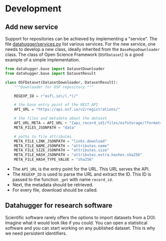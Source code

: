 # Development

## Add new service

Support for repositories can be achieved by implementing a "service". The
file [datahugger/services.py](https://github.com/J535D165/datahugger/blob/main/datahugger/services.py) list various services.
For the new service, one needs to develop a new class, ideally inherited from
the `BaseRepoDownloader` class. The class of Open Science Framework
(`OSFDataset`) is a good example of a simple implementation.

```python
from datahugger.base import DatasetDownloader
from datahugger.base import DatasetResult

class OSFDataset(DatasetDownloader, DatasetResult):
    """Downloader for OSF repository."""

    REGEXP_ID = r"osf\.io\/(.*)/"

    # the base entry point of the REST API
    API_URL = "https://api.osf.io/v2/registrations/"

    # the files and metadata about the dataset
    API_URL_META = API_URL + "{api_record_id}/files/osfstorage/?format=jsonapi"
    META_FILES_JSONPATH = "data"

    # paths to file attributes
    META_FILE_LINK_JSONPATH = "links.download"
    META_FILE_NAME_JSONPATH = "attributes.name"
    META_FILE_SIZE_JSONPATH = "attributes.size"
    META_FILE_HASH_JSONPATH = "attributes.extra.hashes.sha256"
    META_FILE_HASH_TYPE_VALUE = "sha256"

```

- The `API_URL` is the entry point for the URL. This URL serves the API.
- The `REGEXP_ID` is used to parse the URL and extract the ID. This ID is passed to the function `_get` with name `record_id`.
- Next, the metadata should be retrieved.
- For every file, download should be called.

## Datahugger for research software

Scientific software rarely offers the options to import datasets from a DOI.
Imagine what it would look like if you could. You can open a statistical
software and you can start working on any published dataset. This is why we
need persistent identifiers.


